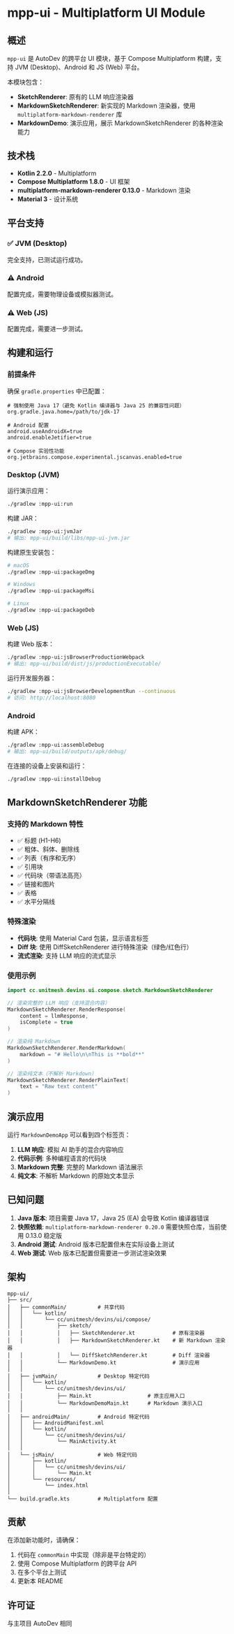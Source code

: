 # mpp-ui - Multiplatform UI Module

## 概述

`mpp-ui` 是 AutoDev 的跨平台 UI 模块，基于 Compose Multiplatform 构建，支持 JVM (Desktop)、Android 和 JS (Web) 平台。

本模块包含：
- **SketchRenderer**: 原有的 LLM 响应渲染器
- **MarkdownSketchRenderer**: 新实现的 Markdown 渲染器，使用 `multiplatform-markdown-renderer` 库
- **MarkdownDemo**: 演示应用，展示 MarkdownSketchRenderer 的各种渲染能力

## 技术栈

- **Kotlin 2.2.0** - Multiplatform
- **Compose Multiplatform 1.8.0** - UI 框架
- **multiplatform-markdown-renderer 0.13.0** - Markdown 渲染
- **Material 3** - 设计系统

## 平台支持

### ✅ JVM (Desktop)
完全支持，已测试运行成功。

### ⚠️ Android
配置完成，需要物理设备或模拟器测试。

### ⚠️ Web (JS)
配置完成，需要进一步测试。

## 构建和运行

### 前提条件

确保 `gradle.properties` 中已配置：
```properties
# 强制使用 Java 17（避免 Kotlin 编译器与 Java 25 的兼容性问题）
org.gradle.java.home=/path/to/jdk-17

# Android 配置
android.useAndroidX=true
android.enableJetifier=true

# Compose 实验性功能
org.jetbrains.compose.experimental.jscanvas.enabled=true
```

### Desktop (JVM)

运行演示应用：
```bash
./gradlew :mpp-ui:run
```

构建 JAR：
```bash
./gradlew :mpp-ui:jvmJar
# 输出: mpp-ui/build/libs/mpp-ui-jvm.jar
```

构建原生安装包：
```bash
# macOS
./gradlew :mpp-ui:packageDmg

# Windows
./gradlew :mpp-ui:packageMsi

# Linux
./gradlew :mpp-ui:packageDeb
```

### Web (JS)

构建 Web 版本：
```bash
./gradlew :mpp-ui:jsBrowserProductionWebpack
# 输出: mpp-ui/build/dist/js/productionExecutable/
```

运行开发服务器：
```bash
./gradlew :mpp-ui:jsBrowserDevelopmentRun --continuous
# 访问: http://localhost:8080
```

### Android

构建 APK：
```bash
./gradlew :mpp-ui:assembleDebug
# 输出: mpp-ui/build/outputs/apk/debug/
```

在连接的设备上安装和运行：
```bash
./gradlew :mpp-ui:installDebug
```

## MarkdownSketchRenderer 功能

### 支持的 Markdown 特性

- ✅ 标题 (H1-H6)
- ✅ 粗体、斜体、删除线
- ✅ 列表（有序和无序）
- ✅ 引用块
- ✅ 代码块（带语法高亮）
- ✅ 链接和图片
- ✅ 表格
- ✅ 水平分隔线

### 特殊渲染

- **代码块**: 使用 Material Card 包装，显示语言标签
- **Diff 块**: 使用 DiffSketchRenderer 进行特殊渲染（绿色/红色行）
- **流式渲染**: 支持 LLM 响应的流式显示

### 使用示例

```kotlin
import cc.unitmesh.devins.ui.compose.sketch.MarkdownSketchRenderer

// 渲染完整的 LLM 响应（支持混合内容）
MarkdownSketchRenderer.RenderResponse(
    content = llmResponse,
    isComplete = true
)

// 渲染纯 Markdown
MarkdownSketchRenderer.RenderMarkdown(
    markdown = "# Hello\n\nThis is **bold**"
)

// 渲染纯文本（不解析 Markdown）
MarkdownSketchRenderer.RenderPlainText(
    text = "Raw text content"
)
```

## 演示应用

运行 `MarkdownDemoApp` 可以看到四个标签页：

1. **LLM 响应**: 模拟 AI 助手的混合内容响应
2. **代码示例**: 多种编程语言的代码块
3. **Markdown 完整**: 完整的 Markdown 语法展示
4. **纯文本**: 不解析 Markdown 的原始文本显示

## 已知问题

1. **Java 版本**: 项目需要 Java 17，Java 25 (EA) 会导致 Kotlin 编译器错误
2. **快照依赖**: `multiplatform-markdown-renderer 0.20.0` 需要快照仓库，当前使用 0.13.0 稳定版
3. **Android 测试**: Android 版本已配置但未在实际设备上测试
4. **Web 测试**: Web 版本已配置但需要进一步测试渲染效果

## 架构

```
mpp-ui/
├── src/
│   ├── commonMain/          # 共享代码
│   │   └── kotlin/
│   │       └── cc/unitmesh/devins/ui/compose/
│   │           ├── sketch/
│   │           │   ├── SketchRenderer.kt            # 原有渲染器
│   │           │   ├── MarkdownSketchRenderer.kt    # 新 Markdown 渲染器
│   │           │   └── DiffSketchRenderer.kt        # Diff 渲染器
│   │           └── MarkdownDemo.kt                  # 演示应用
│   │
│   ├── jvmMain/             # Desktop 特定代码
│   │   └── kotlin/
│   │       └── cc/unitmesh/devins/ui/
│   │           ├── Main.kt                  # 原主应用入口
│   │           └── MarkdownDemoMain.kt      # Markdown 演示入口
│   │
│   ├── androidMain/         # Android 特定代码
│   │   ├── AndroidManifest.xml
│   │   └── kotlin/
│   │       └── cc/unitmesh/devins/ui/
│   │           └── MainActivity.kt
│   │
│   └── jsMain/              # Web 特定代码
│       ├── kotlin/
│       │   └── cc/unitmesh/devins/ui/
│       │       └── Main.kt
│       └── resources/
│           └── index.html
│
└── build.gradle.kts         # Multiplatform 配置
```

## 贡献

在添加新功能时，请确保：
1. 代码在 `commonMain` 中实现（除非是平台特定的）
2. 使用 Compose Multiplatform 的跨平台 API
3. 在多个平台上测试
4. 更新本 README

## 许可证

与主项目 AutoDev 相同

